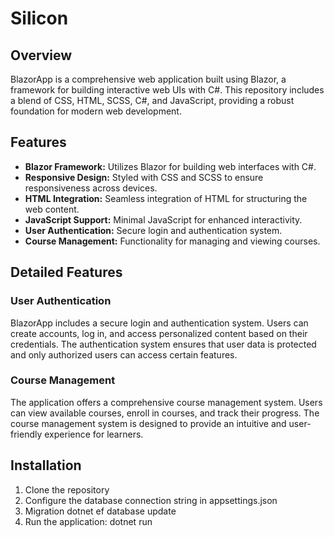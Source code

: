 # Silicon

## Overview
BlazorApp is a comprehensive web application built using Blazor, a framework for building interactive web UIs with C#. This repository includes a blend of CSS, HTML, SCSS, C#, and JavaScript, providing a robust foundation for modern web development.

## Features
- **Blazor Framework:** Utilizes Blazor for building web interfaces with C#.
- **Responsive Design:** Styled with CSS and SCSS to ensure responsiveness across devices.
- **HTML Integration:** Seamless integration of HTML for structuring the web content.
- **JavaScript Support:** Minimal JavaScript for enhanced interactivity.
- **User Authentication:** Secure login and authentication system.
- **Course Management:** Functionality for managing and viewing courses.

## Detailed Features

### User Authentication
BlazorApp includes a secure login and authentication system. Users can create accounts, log in, and access personalized content based on their credentials. The authentication system ensures that user data is protected and only authorized users can access certain features.

### Course Management
The application offers a comprehensive course management system. Users can view available courses, enroll in courses, and track their progress. The course management system is designed to provide an intuitive and user-friendly experience for learners.

## Installation
1. Clone the repository
2. Configure the database connection string in appsettings.json
3. Migration dotnet ef database update
4. Run the application: dotnet run
